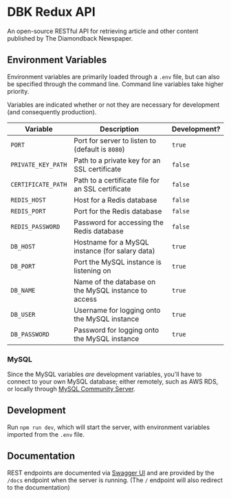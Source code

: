 # DBK Redux API

An open-source RESTful API for retrieving article and other content published by The Diamondback
Newspaper.

## Environment Variables

Environment variables are primarily loaded through a `.env` file, but can also be specified through
the command line. Command line variables take higher priority.

Variables are indicated whether or not they are necessary for development (and consequently
production).

| Variable | Description | Development?
|-|-|-|
| `PORT` | Port for server to listen to (default is `8080`) | `true` |
| `PRIVATE_KEY_PATH` | Path to a private key for an SSL certificate | `false` |
| `CERTIFICATE_PATH` | Path to a certificate file for an SSL certificate | `false` |
| `REDIS_HOST` | Host for a Redis database | `false` |
| `REDIS_PORT` | Port for the Redis database | `false` |
| `REDIS_PASSWORD` | Password for accessing the Redis database | `false`
| `DB_HOST` | Hostname for a MySQL instance (for salary data) | `true`
| `DB_PORT`| Port the MySQL instance is listening on | `true`
| `DB_NAME` | Name of the database on the MySQL instance to access | `true`
| `DB_USER` | Username for logging onto the MySQL instance | `true`
| `DB_PASSWORD` | Password for logging onto the MySQL instance | `true`

### MySQL

Since the MySQL variables _are_ development variables, you'll have to connect to your own MySQL
database; either remotely, such as AWS RDS, or locally through [MySQL Community Server](https://dev.mysql.com/downloads/mysql/).

## Development

Run `npm run dev`, which will start the server, with environment variables imported from the `.env`
file.

## Documentation

REST endpoints are documented via [Swagger UI](https://swagger.io/tools/swagger-ui/) and are
provided by the `/docs` endpoint when the server is running. (The `/` endpoint will also redirect
to the documentation)
